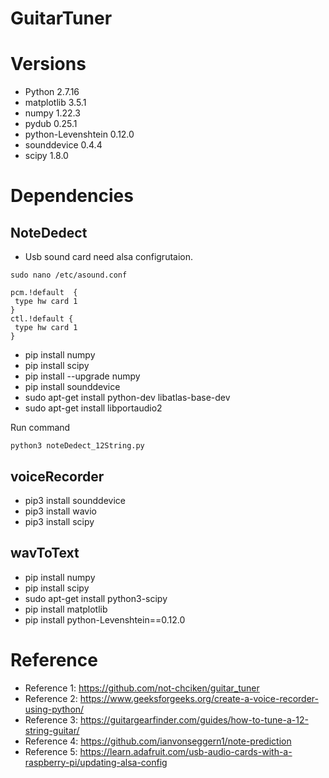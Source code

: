 # GuitarTuner

# Versions
* Python  2.7.16
* matplotlib         3.5.1
* numpy              1.22.3
* pydub              0.25.1
* python-Levenshtein 0.12.0
* sounddevice        0.4.4
* scipy              1.8.0



# Dependencies
## NoteDedect

* Usb sound card need alsa configrutaion.
```
sudo nano /etc/asound.conf

pcm.!default  {
 type hw card 1
}
ctl.!default {
 type hw card 1
}
```
* pip install numpy
* pip install scipy
* pip install --upgrade numpy 
* pip install sounddevice
* sudo apt-get install python-dev libatlas-base-dev
* sudo apt-get install libportaudio2

Run command
```
python3 noteDedect_12String.py
```

## voiceRecorder
* pip3 install sounddevice
* pip3 install wavio
* pip3 install scipy
 
## wavToText
* pip install numpy
* pip install scipy
* sudo apt-get install python3-scipy
* pip install matplotlib
* pip install python-Levenshtein==0.12.0

# Reference
* Reference 1: https://github.com/not-chciken/guitar_tuner
* Reference 2: https://www.geeksforgeeks.org/create-a-voice-recorder-using-python/
* Reference 3: https://guitargearfinder.com/guides/how-to-tune-a-12-string-guitar/
* Reference 4: https://github.com/ianvonseggern1/note-prediction
* Reference 5: https://learn.adafruit.com/usb-audio-cards-with-a-raspberry-pi/updating-alsa-config
